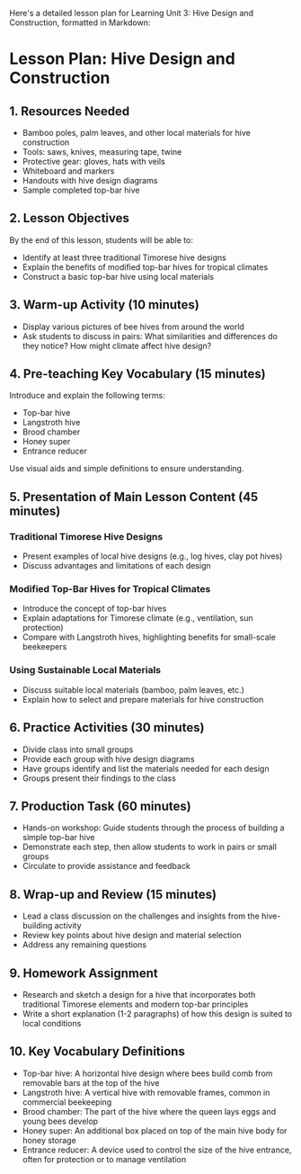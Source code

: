 Here's a detailed lesson plan for Learning Unit 3: Hive Design and Construction, formatted in Markdown:

# Lesson Plan: Hive Design and Construction

## 1. Resources Needed

- Bamboo poles, palm leaves, and other local materials for hive construction
- Tools: saws, knives, measuring tape, twine
- Protective gear: gloves, hats with veils
- Whiteboard and markers
- Handouts with hive design diagrams
- Sample completed top-bar hive

## 2. Lesson Objectives

By the end of this lesson, students will be able to:
- Identify at least three traditional Timorese hive designs
- Explain the benefits of modified top-bar hives for tropical climates
- Construct a basic top-bar hive using local materials

## 3. Warm-up Activity (10 minutes)

- Display various pictures of bee hives from around the world
- Ask students to discuss in pairs: What similarities and differences do they notice? How might climate affect hive design?

## 4. Pre-teaching Key Vocabulary (15 minutes)

Introduce and explain the following terms:
- Top-bar hive
- Langstroth hive
- Brood chamber
- Honey super
- Entrance reducer

Use visual aids and simple definitions to ensure understanding.

## 5. Presentation of Main Lesson Content (45 minutes)

### Traditional Timorese Hive Designs
- Present examples of local hive designs (e.g., log hives, clay pot hives)
- Discuss advantages and limitations of each design

### Modified Top-Bar Hives for Tropical Climates
- Introduce the concept of top-bar hives
- Explain adaptations for Timorese climate (e.g., ventilation, sun protection)
- Compare with Langstroth hives, highlighting benefits for small-scale beekeepers

### Using Sustainable Local Materials
- Discuss suitable local materials (bamboo, palm leaves, etc.)
- Explain how to select and prepare materials for hive construction

## 6. Practice Activities (30 minutes)

- Divide class into small groups
- Provide each group with hive design diagrams
- Have groups identify and list the materials needed for each design
- Groups present their findings to the class

## 7. Production Task (60 minutes)

- Hands-on workshop: Guide students through the process of building a simple top-bar hive
- Demonstrate each step, then allow students to work in pairs or small groups
- Circulate to provide assistance and feedback

## 8. Wrap-up and Review (15 minutes)

- Lead a class discussion on the challenges and insights from the hive-building activity
- Review key points about hive design and material selection
- Address any remaining questions

## 9. Homework Assignment

- Research and sketch a design for a hive that incorporates both traditional Timorese elements and modern top-bar principles
- Write a short explanation (1-2 paragraphs) of how this design is suited to local conditions

## 10. Key Vocabulary Definitions

- Top-bar hive: A horizontal hive design where bees build comb from removable bars at the top of the hive
- Langstroth hive: A vertical hive with removable frames, common in commercial beekeeping
- Brood chamber: The part of the hive where the queen lays eggs and young bees develop
- Honey super: An additional box placed on top of the main hive body for honey storage
- Entrance reducer: A device used to control the size of the hive entrance, often for protection or to manage ventilation